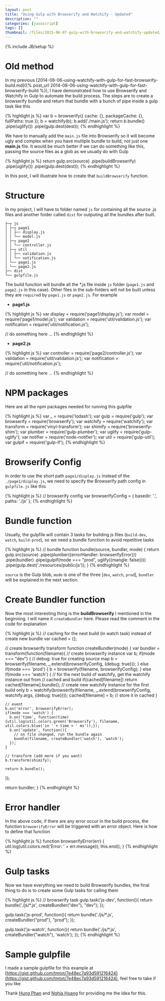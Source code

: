 ```yaml
---
layout: post
title: "Using Gulp with Browserify and Watchify - Updated"
description: ""
categories: [javascript]
tags: []
thumbnail: /files/2015-06-07-gulp-with-browserify-and-watchify-updated/thumb.png
---
```

{% include JB/setup %}

# Old method

In my previous
[2014-08-06-using-watchify-with-gulp-for-fast-browserify-build.md]({% post_url 2014-08-06-using-watchify-with-gulp-for-fast-browserify-build %}),
I have demonstrated how to use Browserify and Watchify in
Gulp to automate the build process. The steps are to
create a browserify bundle and return that bundle with a bunch of pipe inside a
gulp task like this

{% highlight js %}
var b = browserify({
  cache: {},
  packageCache: {},
  fullPaths: true
});
b = watchify(b);
b.add('./main.js');
return b.bundle()
    .pipe(uglify())
    .pipe(gulp.dest(dest));
{% endhighlight %}

We have to manually add the `main.js` file into Browserify so it will become
ugly and complex when you have multiple bundle to build, not just one
**main.js** file. It would be much better if we can do something like this,
passing the source files as a glob as we usually do with Gulp

{% highlight js %}
return gulp.src(source)
    .pipe(buildBrowserify)
    .pipe(uglify())
    .pipe(gulp.dest(dest));
{% endhighlight %}

In this post, I will illustrate how to create that `buildBrowserify` function.

<!-- more -->

# Structure

In my project, I will have to folder named `js` for containing all the source
.js files and another folder called `dist` for outputing all the bundles after
built.

    ├─┬ js
    │ ├─┬ page1
    │ │ ├── display.js
    │ │ └── model.js
    │ ├─┬ page2
    │ │ └── controller.js
    │ ├─┬ util
    │ │ ├── validation.js
    │ │ └── notification.js
    │ └── page1.js
    │ └── page2.js
    ├── dist
    └── gulpfile.js

The build function will bundle all the \*.js file inside `js` folder (`page1.js`
and `page2.js` in this case). Other files in the sub-folders will not be built
unless they are `require`d by `page1.js` or `page2.js`. For example

- **page1.js**

{% highlight js %}
var display = require('page1/display.js');
var model = require('page1/model.js');
var validation = require('util/validation.js');
var notification = require('util/notification.js');

// do something here
...
{% endhighlight %}

- **page2.js**

{% highlight js %}
var controller = require('page2/controller.js');
var validation = require('util/validation.js');
var notification = require('util/notification.js');

// do something here
...
{% endhighlight %}

# NPM packages

Here are all the npm packages needed for running this gulpfile

{% highlight js %}
var _ = require('lodash');
var gulp = require('gulp');
var browserify = require('browserify');
var watchify = require('watchify');
var transform = require('vinyl-transform');
var shimify = require('browserify-shim');
var plumber = require('gulp-plumber');
var uglify = require('gulp-uglify');
var notifier = require('node-notifier');
var util = require('gulp-util');
var gulpif = require('gulp-if');
{% endhighlight %}

# Browserify Config

In order to use the short path `page1/display.js` instead of the
`./page1/display.js`, we need to specify the Browserify path config in
`gulpfile.js` like this

{% highlight js %}
// browserify config
var browserifyConfig = {
  basedir: '.',
  paths: './js'
};
{% endhighlight %}

# Bundle function

Usually, the gulpfile will contain 3 tasks for building js files (`build-dev`,
`watch`, `build-prod`), so we need a bundle function to avoid repetitive tasks

{% highlight js %}
// bundle
function bundle(source, bundler, mode) {
  return gulp.src(source)
    .pipe(plumber({errorHandler: browserifyError}))
    .pipe(bundler)
    .pipe(gulpif(mode === "prod", uglify({mangle: false})))
    .pipe(gulp.dest('./resources/public/js'));
}
{% endhighlight %}

`source` is the Gulp blob, `mode` is one of the three [`dev`, `watch`, `prod`],
`bundler` will be explained in the next section.

# Create Bundler function

Now the most interesting thing is the **buildBrowserify** I mentioned in the
beginning. I will name it `createBundler` here. Please read the comment in the
code for explanation

{% highlight js %}
// caching for the next build (in watch task) instead of create new bundle
var cached = {};

// create browserify transform
function createBundler(mode) {
  var bundler = transform(function(filename){
    // create browserify instance
    var b;
    if(mode === "dev") {
      // debug: true for creating source map
      b = browserify(filename, _.extend(browserifyConfig, {debug: true}));
    } else if(mode === 'prod') {
      b = browserify(filename, browserifyConfig);
    } else if(mode === 'watch') {
      // for the next build of watchify, get the watchify instance out from
      // cached and build
      if(cached[filename]) return cached[filename].bundle();
      // create new watchify instance for the first build only
      b = watchify(browserify(filename, _.extend(browserifyConfig, watchify.args, {debug: true})));
      cached[filename] = b; // store it in cached
    }

    // event
    b.on('error', browserifyError);
    if(mode === 'watch') {
      b.on('time', function(time){util.log(util.colors.green('Browserify'), filename, util.colors.blue('in ' + time + ' ms'));});
      b.on('update', function(){
        // on file changed, run the bundle again
        bundle(filename, createBundler('watch'), 'watch');
      });
    }

    // transform (add more if you want)
    b.transform(shimify);

    return b.bundle();
  });

  return bundler;
}
{% endhighlight %}

# Error handler

In the above code, if there are any error occur in the build process, the
function `browserifyError` will be triggered with an error object. Here is how
to define that function

{% highlight js %}
function browserifyError(err) {
  util.log(util.colors.red('Error: ' + err.message));
  this.end();
}
{% endhighlight %}

# Gulp tasks

Now we have everything we need to build Browserify bundles, the final thing to
do is to create some Gulp tasks for calling them

{% highlight js %}
// browserify task
gulp.task('js-dev', function(){
  return bundle('./js/*.js', createBundler("dev"), "dev");
});

gulp.task('js-prod', function(){
  return bundle('./js/*.js', createBundler("prod"), "prod");
});

gulp.task('js-watch', function(){
  return bundle('./js/*.js', createBundler("watch"), 'watch');
});
{% endhighlight %}

# Sample gulpfile

I made a sample gulpfile for this example at
[https://gist.github.com/tmtxt/7e48ec7a93d591216424](https://gist.github.com/tmtxt/7e48ec7a93d591216424),
feel free to take if you like

Thank [Hung Phan](https://github.com/hung-phan) and
[Nghia Hoang](https://github.com/limdauto) for providing me the idea for this.
